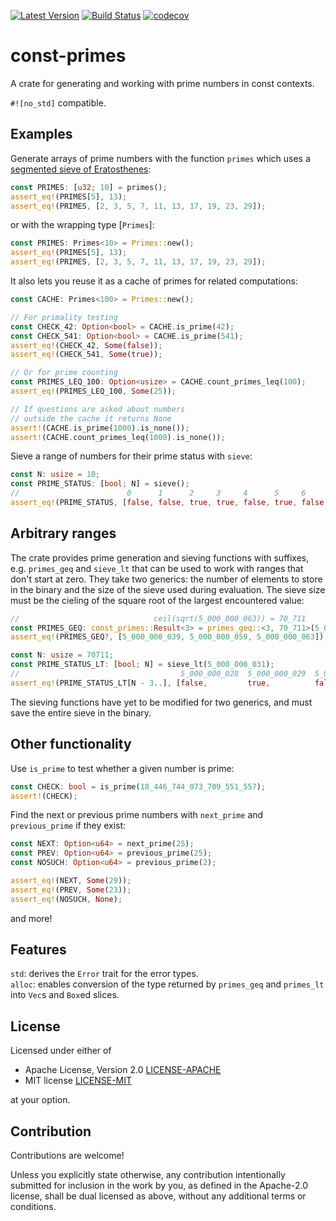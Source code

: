 [![Latest Version](https://img.shields.io/crates/v/const-primes.svg)](https://crates.io/crates/const-primes)
[![Build Status](https://github.com/JSorngard/const-primes/actions/workflows/rust.yml/badge.svg)](https://github.com/JSorngard/const-primes/actions/workflows/rust.yml)
[![codecov](https://codecov.io/gh/JSorngard/const-primes/graph/badge.svg?token=KXBSRZ71Q0)](https://codecov.io/gh/JSorngard/const-primes)

# const-primes

A crate for generating and working with prime numbers in const contexts.

`#![no_std]` compatible.

## Examples
Generate arrays of prime numbers with the function `primes` which uses a [segmented sieve of Eratosthenes](https://en.wikipedia.org/wiki/Sieve_of_Eratosthenes#Segmented_sieve):
```rust
const PRIMES: [u32; 10] = primes();
assert_eq!(PRIMES[5], 13);
assert_eq!(PRIMES, [2, 3, 5, 7, 11, 13, 17, 19, 23, 29]);
```
or with the wrapping type [`Primes`]:
```rust
const PRIMES: Primes<10> = Primes::new();
assert_eq!(PRIMES[5], 13);
assert_eq!(PRIMES, [2, 3, 5, 7, 11, 13, 17, 19, 23, 29]);
```
It also lets you reuse it as a cache of primes for related computations:
```rust
const CACHE: Primes<100> = Primes::new();

// For primality testing
const CHECK_42: Option<bool> = CACHE.is_prime(42);
const CHECK_541: Option<bool> = CACHE.is_prime(541);
assert_eq!(CHECK_42, Some(false));
assert_eq!(CHECK_541, Some(true));

// Or for prime counting
const PRIMES_LEQ_100: Option<usize> = CACHE.count_primes_leq(100);
assert_eq!(PRIMES_LEQ_100, Some(25));

// If questions are asked about numbers
// outside the cache it returns None
assert!(CACHE.is_prime(1000).is_none());
assert!(CACHE.count_primes_leq(1000).is_none());
```
Sieve a range of numbers for their prime status with `sieve`:
```rust
const N: usize = 10;
const PRIME_STATUS: [bool; N] = sieve();
//                        0      1      2     3     4      5     6      7     8      9
assert_eq!(PRIME_STATUS, [false, false, true, true, false, true, false, true, false, false]);
```  

## Arbitrary ranges
The crate provides prime generation and sieving functions with suffixes, e.g. `primes_geq` and `sieve_lt`
that can be used to work with ranges that don't start at zero. They take two generics: the number of elements
to store in the binary and the size of the sieve used during evaluation. The sieve size must be the cieling
of the square root of the largest encountered value:
```rust
//                              ceil(sqrt(5_000_000_063)) = 70_711
const PRIMES_GEQ: const_primes::Result<3> = primes_geq::<3, 70_711>(5_000_000_031);
assert_eq!(PRIMES_GEQ?, [5_000_000_039, 5_000_000_059, 5_000_000_063]);
```
```rust
const N: usize = 70711;
const PRIME_STATUS_LT: [bool; N] = sieve_lt(5_000_000_031);
//                                    5_000_000_028  5_000_000_029  5_000_000_030
assert_eq!(PRIME_STATUS_LT[N - 3..], [false,         true,          false]);
```
The sieving functions have yet to be modified for two generics, and must save the entire sieve in the binary.
## Other functionality
Use `is_prime` to test whether a given number is prime:
```rust
const CHECK: bool = is_prime(18_446_744_073_709_551_557);
assert!(CHECK);
```
Find the next or previous prime numbers with `next_prime` and `previous_prime` if they exist:
```rust
const NEXT: Option<u64> = next_prime(25);
const PREV: Option<u64> = previous_prime(25);
const NOSUCH: Option<u64> = previous_prime(2);

assert_eq!(NEXT, Some(29));
assert_eq!(PREV, Some(23));
assert_eq!(NOSUCH, None);
```
and more!

## Features

`std`: derives the `Error` trait for the error types.  
`alloc`: enables conversion of the type returned by `primes_geq` and `primes_lt` into `Vec`s and `Box`ed slices.

## License

Licensed under either of

 * Apache License, Version 2.0
   [LICENSE-APACHE](http://www.apache.org/licenses/LICENSE-2.0)
 * MIT license
   [LICENSE-MIT](http://opensource.org/licenses/MIT)

at your option.

## Contribution

Contributions are welcome!

Unless you explicitly state otherwise, any contribution intentionally submitted
for inclusion in the work by you, as defined in the Apache-2.0 license, shall be
dual licensed as above, without any additional terms or conditions.
